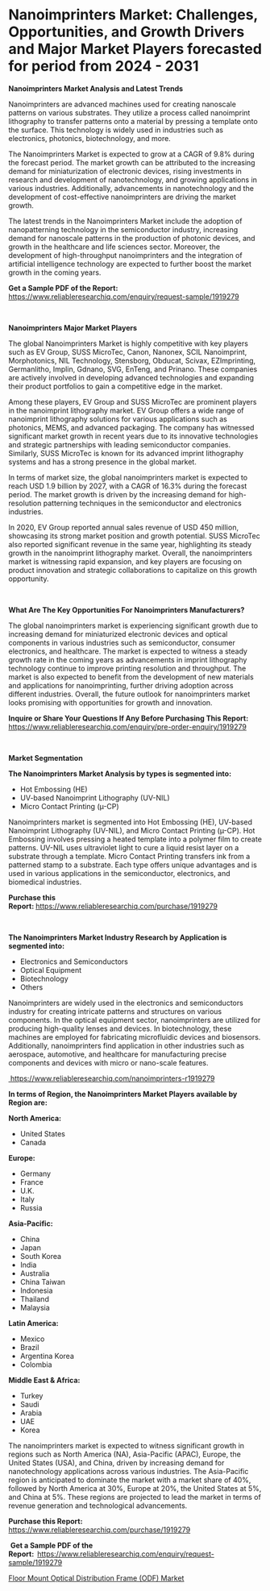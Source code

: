 <p><h1>Nanoimprinters Market: Challenges, Opportunities, and Growth Drivers and Major Market Players forecasted for period from 2024 - 2031</h1></p><p><strong>Nanoimprinters Market Analysis and Latest Trends</strong></p>
<p><p>Nanoimprinters are advanced machines used for creating nanoscale patterns on various substrates. They utilize a process called nanoimprint lithography to transfer patterns onto a material by pressing a template onto the surface. This technology is widely used in industries such as electronics, photonics, biotechnology, and more.</p><p>The Nanoimprinters Market is expected to grow at a CAGR of 9.8% during the forecast period. The market growth can be attributed to the increasing demand for miniaturization of electronic devices, rising investments in research and development of nanotechnology, and growing applications in various industries. Additionally, advancements in nanotechnology and the development of cost-effective nanoimprinters are driving the market growth.</p><p>The latest trends in the Nanoimprinters Market include the adoption of nanopatterning technology in the semiconductor industry, increasing demand for nanoscale patterns in the production of photonic devices, and growth in the healthcare and life sciences sector. Moreover, the development of high-throughput nanoimprinters and the integration of artificial intelligence technology are expected to further boost the market growth in the coming years.</p></p>
<p><strong>Get a Sample PDF of the Report:&nbsp;</strong> <a href="https://www.reliableresearchiq.com/enquiry/request-sample/1919279">https://www.reliableresearchiq.com/enquiry/request-sample/1919279</a></p>
<p>&nbsp;</p>
<p><strong>Nanoimprinters Major Market Players</strong></p>
<p><p>The global Nanoimprinters Market is highly competitive with key players such as EV Group, SUSS MicroTec, Canon, Nanonex, SCIL Nanoimprint, Morphotonics, NIL Technology, Stensborg, Obducat, Scivax, EZImprinting, Germanlitho, Implin, Gdnano, SVG, EnTeng, and Prinano. These companies are actively involved in developing advanced technologies and expanding their product portfolios to gain a competitive edge in the market.</p><p>Among these players, EV Group and SUSS MicroTec are prominent players in the nanoimprint lithography market. EV Group offers a wide range of nanoimprint lithography solutions for various applications such as photonics, MEMS, and advanced packaging. The company has witnessed significant market growth in recent years due to its innovative technologies and strategic partnerships with leading semiconductor companies. Similarly, SUSS MicroTec is known for its advanced imprint lithography systems and has a strong presence in the global market.</p><p>In terms of market size, the global nanoimprinters market is expected to reach USD 1.9 billion by 2027, with a CAGR of 16.3% during the forecast period. The market growth is driven by the increasing demand for high-resolution patterning techniques in the semiconductor and electronics industries.</p><p>In 2020, EV Group reported annual sales revenue of USD 450 million, showcasing its strong market position and growth potential. SUSS MicroTec also reported significant revenue in the same year, highlighting its steady growth in the nanoimprint lithography market. Overall, the nanoimprinters market is witnessing rapid expansion, and key players are focusing on product innovation and strategic collaborations to capitalize on this growth opportunity.</p></p>
<p>&nbsp;</p>
<p><strong>What Are The Key Opportunities For Nanoimprinters Manufacturers?</strong></p>
<p><p>The global nanoimprinters market is experiencing significant growth due to increasing demand for miniaturized electronic devices and optical components in various industries such as semiconductor, consumer electronics, and healthcare. The market is expected to witness a steady growth rate in the coming years as advancements in imprint lithography technology continue to improve printing resolution and throughput. The market is also expected to benefit from the development of new materials and applications for nanoimprinting, further driving adoption across different industries. Overall, the future outlook for nanoimprinters market looks promising with opportunities for growth and innovation.</p></p>
<p><strong>Inquire or Share Your Questions If Any Before Purchasing This Report:</strong> <a href="https://www.reliableresearchiq.com/enquiry/pre-order-enquiry/1919279">https://www.reliableresearchiq.com/enquiry/pre-order-enquiry/1919279</a></p>
<p>&nbsp;</p>
<p><strong>Market Segmentation</strong></p>
<p><strong>The Nanoimprinters Market Analysis by types is segmented into:</strong></p>
<p><ul><li>Hot Embossing (HE)</li><li>UV-based Nanoimprint Lithography (UV-NIL)</li><li>Micro Contact Printing (µ-CP)</li></ul></p>
<p><p>Nanoimprinters market is segmented into Hot Embossing (HE), UV-based Nanoimprint Lithography (UV-NIL), and Micro Contact Printing (µ-CP). Hot Embossing involves pressing a heated template into a polymer film to create patterns. UV-NIL uses ultraviolet light to cure a liquid resist layer on a substrate through a template. Micro Contact Printing transfers ink from a patterned stamp to a substrate. Each type offers unique advantages and is used in various applications in the semiconductor, electronics, and biomedical industries.</p></p>
<p><strong>Purchase this Report:&nbsp;</strong><a href="https://www.reliableresearchiq.com/purchase/1919279">https://www.reliableresearchiq.com/purchase/1919279</a></p>
<p>&nbsp;</p>
<p><strong>The Nanoimprinters Market Industry Research by Application is segmented into:</strong></p>
<p><ul><li>Electronics and Semiconductors</li><li>Optical Equipment</li><li>Biotechnology</li><li>Others</li></ul></p>
<p><p>Nanoimprinters are widely used in the electronics and semiconductors industry for creating intricate patterns and structures on various components. In the optical equipment sector, nanoimprinters are utilized for producing high-quality lenses and devices. In biotechnology, these machines are employed for fabricating microfluidic devices and biosensors. Additionally, nanoimprinters find application in other industries such as aerospace, automotive, and healthcare for manufacturing precise components and devices with micro or nano-scale features.</p></p>
<p><a href="https://www.reliableresearchiq.com/nanoimprinters-r1919279">&nbsp;https://www.reliableresearchiq.com/nanoimprinters-r1919279</a></p>
<p><strong>In terms of Region, the Nanoimprinters Market Players available by Region are:</strong></p>
<p>
    <p> <strong> North America: </strong>
        <ul>
            <li>United States</li>
            <li>Canada</li>
        </ul>
        </p> 
    <p> <strong> Europe: </strong>
        <ul>
            <li>Germany</li>
            <li>France</li>
            <li>U.K.</li>
            <li>Italy</li>
            <li>Russia</li>
        </ul>
        </p> 
    <p> <strong> Asia-Pacific: </strong>
        <ul>
            <li>China</li>
            <li>Japan</li>
            <li>South Korea</li>
            <li>India</li>
            <li>Australia</li>
            <li>China Taiwan</li>
            <li>Indonesia</li>
            <li>Thailand</li>
            <li>Malaysia</li>
        </ul>
        </p> 
    <p> <strong> Latin America: </strong>
        <ul>
            <li>Mexico</li>
            <li>Brazil</li>
            <li>Argentina Korea</li>
            <li>Colombia</li>
        </ul>
        </p> 
    <p> <strong> Middle East & Africa: </strong>
        <ul>
            <li>Turkey</li>
            <li>Saudi</li>
            <li>Arabia</li>
            <li>UAE</li>
            <li>Korea</li>
        </ul>
    </p>
    </p>
<p><p>The nanoimprinters market is expected to witness significant growth in regions such as North America (NA), Asia-Pacific (APAC), Europe, the United States (USA), and China, driven by increasing demand for nanotechnology applications across various industries. The Asia-Pacific region is anticipated to dominate the market with a market share of 40%, followed by North America at 30%, Europe at 20%, the United States at 5%, and China at 5%. These regions are projected to lead the market in terms of revenue generation and technological advancements.</p></p>
<p><strong>Purchase this Report: </strong><a href="https://www.reliableresearchiq.com/purchase/1919279">https://www.reliableresearchiq.com/purchase/1919279</a></p>
<p>&nbsp;<strong>Get a Sample PDF of the Report:&nbsp;&nbsp;</strong><a href="https://www.reliableresearchiq.com/enquiry/request-sample/1919279">https://www.reliableresearchiq.com/enquiry/request-sample/1919279</a></p>
<p><strong></strong></p>
<p><p><a href="https://github.com/arabintang013/Market-Research-Report-List-1/blob/main/floor-mount-optical-distribution-frame-odf-market.md">Floor Mount Optical Distribution Frame (ODF) Market</a></p></p>
